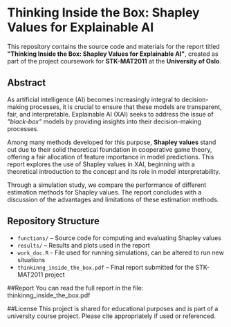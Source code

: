 # Thinking Inside the Box: Shapley Values for Explainable AI

This repository contains the source code and materials for the report titled **"Thinking Inside the Box: Shapley Values for Explainable AI"**, created as part of the project coursework for **STK-MAT2011** at the **University of Oslo**.

## Abstract

As artificial intelligence (AI) becomes increasingly integral to decision-making processes, it is crucial to ensure that these models are transparent, fair, and interpretable. Explainable AI (XAI) seeks to address the issue of *"black-box"* models by providing insights into their decision-making processes.

Among many methods developed for this purpose, **Shapley values** stand out due to their solid theoretical foundation in cooperative game theory, offering a fair allocation of feature importance in model predictions. This report explores the use of Shapley values in XAI, beginning with a theoretical introduction to the concept and its role in model interpretability. 

Through a simulation study, we compare the performance of different estimation methods for Shapley values. The report concludes with a discussion of the advantages and limitations of these estimation methods.

## Repository Structure

- `functions/` – Source code for computing and evaluating Shapley values
- `results/` – Results and plots used in the report
- `work_doc.R` - File used for running simulations, can be altered to run new situations
- `thinkinng_inside_the_box.pdf` – Final report submitted for the STK-MAT2011 project

##Report
You can read the full report in the file:
thinkinng_inside_the_box.pdf

##License
This project is shared for educational purposes and is part of a university course project. Please cite appropriately if used or referenced.
